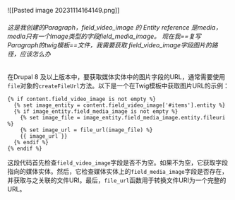 
![[Pasted image 20231114164149.png]]
###### 这是我创建的Paragraph，field_video_image 的 Entity reference 是media，media只有一个Image类型的字段field_media_image。 现在我==复写Paragraph的twig模板==文件，我需要获取 field_video_image字段图片的路径，应该怎么办

在Drupal 8 及以上版本中，要获取媒体实体中的图片字段的URL，通常需要使用`file`对象的`createFileUrl`方法。以下是一个在Twig模板中获取图片URL的示例：

```twig
{% if content.field_video_image is not empty %}
  {% set image_entity = content.field_video_image['#items'].entity %}
  {% if image_entity.field_media_image is not empty %}
    {% set image_file = image_entity.field_media_image.entity.fileuri %}
    {% set image_url = file_url(image_file) %}
    {{ image_url }}
  {% endif %}
{% endif %}
```
这段代码首先检查`field_video_image`字段是否不为空。如果不为空，它获取字段指向的媒体实体。然后，它检查媒体实体上的`field_media_image`字段是否存在，并获取与之关联的文件URI。最后，`file_url`函数用于转换文件URI为一个完整的URL。